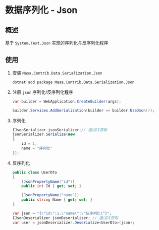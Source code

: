 ﻿# 数据序列化 - Json

## 概述

基于 `System.Text.Json` 实现的序列化与反序列化程序

## 使用

1. 安装 `Masa.Contrib.Data.Serialization.Json`

   ```shell 终端
   dotnet add package Masa.Contrib.Data.Serialization.Json
   ```

2. 注册 `json` 序列化/反序列化程序

   ```csharp Program.cs l:3
   var builder = WebApplication.CreateBuilder(args);
   
   builder.Services.AddSerialization(builder => builder.UseJson());
   ```

3. 序列化

   ```csharp l:2-6
   IJsonSerializer jsonSerializer;// 通过DI获取
   jsonSerializer.Serialize(new
   {
       id = 1,
       name = "序列化"
   });
   ```

4. 反序列化

   ```csharp l:12
   public class UserDto
   {
       [JsonPropertyName("id")]
       public int Id { get; set; }
   
       [JsonPropertyName("name")]
       public string Name { get; set; }
   }
   
   var json = "{\"id\":1,\"name\":\"反序列化\"}";
   IJsonDeserializer jsonDeserializer; // 通过DI获取
   var user = jsonDeserializer.Deserialize<UserDto>(json);
   ```

   

